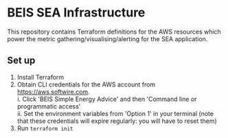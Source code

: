 # BEIS SEA Infrastructure

This repository contains Terraform definitions for the AWS resources which power the metric gathering/visualising/alerting for the SEA application.

## Set up
1. Install Terraform
2. Obtain CLI credentials for the AWS account from https://aws.softwire.com.  
    i. Click 'BEIS Simple Energy Advice' and then 'Command line or programmatic access'  
    ii. Set the environment variables from 'Option 1' in your terminal (note that these credentials will expire regularly: you will have to reset them)
3. Run `terraform init`